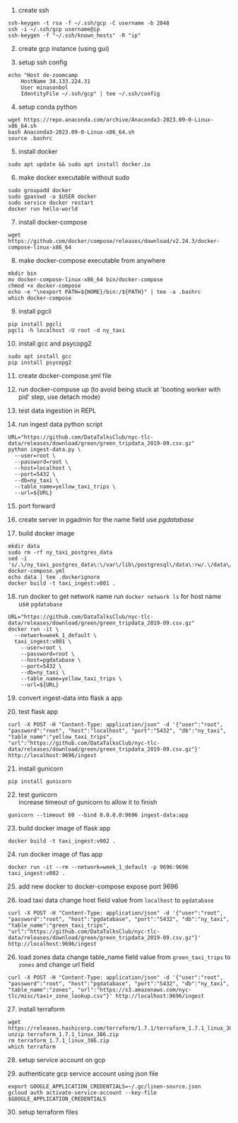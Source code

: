 1) create ssh 
```
ssh-keygen -t rsa -f ~/.ssh/gcp -C username -b 2048  
ssh -i ~/.ssh/gcp username@ip  
ssh-keygen -f "~/.ssh/known_hosts" -R "ip"
```
2) create gcp instance (using gui)

3) setup ssh config    

```
echo "Host de-zoomcamp
	HostName 34.133.224.31
	User minasonbol
	IdentityFile ~/.ssh/gcp" | tee ~/.ssh/config 
```	
4) setup conda python   
```
wget https://repo.anaconda.com/archive/Anaconda3-2023.09-0-Linux-x86_64.sh
bash Anaconda3-2023.09-0-Linux-x86_64.sh
source .bashrc
```
5) install docker   
```
sudo apt update && sudo apt install docker.io
```

6) make docker executable without sudo
```
sudo groupadd docker
sudo gpasswd -a $USER docker
sudo service docker restart
docker run hello-world
```

7) install docker-compose 
```
wget https://github.com/docker/compose/releases/download/v2.24.3/docker-compose-linux-x86_64 
```

8) make docker-compose executable from anywhere
```
mkdir bin
mv docker-compose-linux-x86_64 bin/docker-compose 
chmod +x docker-compose 
echo -e "\nexport PATH=${HOME}/bin:/${PATH}" | tee -a .bashrc 
which docker-compose 
```

9) install pgcli 
```
pip install pgcli
pgcli -h localhost -U root -d ny_taxi
```

10) install gcc and psycopg2 
```
sudo apt install gcc
pip install psycopg2
```

11) create docker-compose.yml file 

12) run docker-compuse up (to avoid being stuck at 'booting worker with pid' step, use detach mode)

13) test data ingestion in REPL 

14) run ingest data python script
```
URL="https://github.com/DataTalksClub/nyc-tlc-data/releases/download/green/green_tripdata_2019-09.csv.gz"
python ingest-data.py \
  --user=root \
  --password=root \
  --host=localhost \
  --port=5432 \
  --db=ny_taxi \
  --table_name=yellow_taxi_trips \
  --url=${URL}
```

15) port forward

16) create server in pgadmin
for the name field use *pgdatabase*

17) build docker image
```
mkdir data
sudo rm -rf ny_taxi_postgres_data
sed -i 's/.\/ny_taxi_postgres_data\:\/var\/lib\/postgresql\/data\:rw/.\/data\/ny_taxi_postgres_data\:\/var\/lib\/postgresql\/data\:rw/g' docker-compose.yml
echo data | tee .dockerignore
docker build -t taxi_ingest:v001 .
```

18) run docker
to get network name run `docker network ls` 
for host name use `pgdatabase`
```
URL="https://github.com/DataTalksClub/nyc-tlc-data/releases/download/green/green_tripdata_2019-09.csv.gz"
docker run -it \
  --network=week_1_default \
  taxi_ingest:v001 \
    --user=root \
    --password=root \
    --host=pgdatabase \
    --port=5432 \
    --db=ny_taxi \
    --table_name=yellow_taxi_trips \
    --url=${URL}
```
19) convert ingest-data into flask a app

20) test flask app
```
curl -X POST -H "Content-Type: application/json" -d '{"user":"root", "password":"root", "host":"localhost", "port":"5432", "db":"ny_taxi", "table_name":"yellow_taxi_trips", "url":"https://github.com/DataTalksClub/nyc-tlc-data/releases/download/green/green_tripdata_2019-09.csv.gz"}' http://localhost:9696/ingest
```

21) install gunicorn 
```
pip install gunicorn
```

22) test gunicorn   
increase timeout of gunicorn to allow it to finish
```
gunicorn --timeout 60 --bind 0.0.0.0:9696 ingest-data:app
```

23) build docker image of flask app
```
docker build -t taxi_ingest:v002 .
```

24) run docker image of flas app
```
docker run -it --rm --network=week_1_default -p 9696:9696 taxi_ingest:v002 .
```

25) add new docker to docker-compose
expose port 9696

26) load taxi data 
change host field value from `localhost` to `pgdatabase`
```
curl -X POST -H "Content-Type: application/json" -d '{"user":"root", "password":"root", "host":"pgdatabase", "port":"5432", "db":"ny_taxi", "table_name":"green_taxi_trips", "url":"https://github.com/DataTalksClub/nyc-tlc-data/releases/download/green/green_tripdata_2019-09.csv.gz"}' http://localhost:9696/ingest
```

26) load zones data 
change table_name field value from `green_taxi_trips` to `zones` and change url field
```
curl -X POST -H "Content-Type: application/json" -d '{"user":"root", "password":"root", "host":"pgdatabase", "port":"5432", "db":"ny_taxi", "table_name":"zones", "url":"https://s3.amazonaws.com/nyc-tlc/misc/taxi+_zone_lookup.csv"}' http://localhost:9696/ingest
```

27) install terraform
```
wget https://releases.hashicorp.com/terraform/1.7.1/terraform_1.7.1_linux_386.zip
unzip terraform_1.7.1_linux_386.zip 
rm terraform_1.7.1_linux_386.zip 
which terraform
```

28) setup service account on gcp

29) authenticate gcp service account using json file
```
export GOOGLE_APPLICATION_CREDENTIALS=~/.gc/linen-source.json
gcloud auth activate-service-account --key-file $GOOGLE_APPLICATION_CREDENTIALS
```

30) setup terraform files
